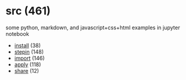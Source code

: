 # src (461)
some python, markdown, and javascript+css+html examples in jupyter notebook

+ [install](install/README.md) (38)
+ [stepin](stepin/README.md) (148)
+ [import](import/README.md) (146)
+ [apply](apply/README.md) (118)
+ [share](share/README.md) (12)
